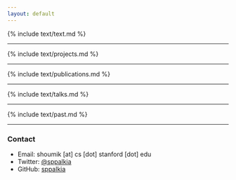 ```yaml
---
layout: default
---
```



{% include text/text.md %}
<hr>
{% include text/projects.md %}
<hr>

{% include text/publications.md %}
<hr>
{% include text/talks.md %}
<hr>
{% include text/past.md %}
<hr>

### Contact

* Email: shoumik [at] cs [dot] stanford [dot] edu
* Twitter: [@sppalkia](https://www.twitter.com/sppalkia)
* GitHub: [sppalkia](https://github.com/sppalkia)
